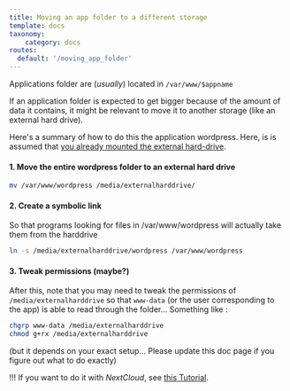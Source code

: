 ```yaml
---
title: Moving an app folder to a different storage
template: docs
taxonomy:
    category: docs
routes:
  default: '/moving_app_folder'
---
```


Applications folder are (*usually*) located in `/var/www/$appname`

If an application folder is expected to get bigger because of the amount of data it contains, it might be relevant to move it to another storage (like an external hard drive).

Here's a summary of how to do this the application wordpress. Here, is is assumed that
[you already mounted the external hard-drive](/external_storage).

#### 1. Move the entire wordpress folder to an external hard drive

```bash
mv /var/www/wordpress /media/externalharddrive/
```

#### 2. Create a symbolic link

So that programs looking for files in /var/www/wordpress will actually take them from the harddrive

```bash
ln -s /media/externalharddrive/wordpress /var/www/wordpress
```

#### 3. Tweak permissions (maybe?)

After this, note that you may need to tweak the permissions of `/media/externalharddrive` so that `www-data` (or the user corresponding to the app) is able to read through the folder... Something like :

```bash
chgrp www-data /media/externalharddrive
chmod g+rx /media/externalharddrive
```

(but it depends on your exact setup... Please update this doc page if you figure
out what to do exactly)

!!! If you want to do it with *NextCloud*, see [this Tutorial](/app_nextcloud).
